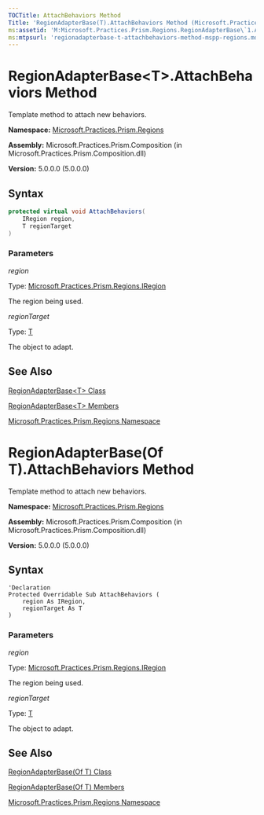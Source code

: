 ```yaml
---
TOCTitle: AttachBehaviors Method
Title: 'RegionAdapterBase(T).AttachBehaviors Method (Microsoft.Practices.Prism.Regions)'
ms:assetid: 'M:Microsoft.Practices.Prism.Regions.RegionAdapterBase\`1.AttachBehaviors(Microsoft.Practices.Prism.Regions.IRegion,\`0)'
ms:mtpsurl: 'regionadapterbase-t-attachbehaviors-method-mspp-regions.md'
---
```


# RegionAdapterBase&lt;T&gt;.AttachBehaviors Method

Template method to attach new behaviors.

**Namespace:** [Microsoft.Practices.Prism.Regions](/patterns-practices/reference/mspp-regions-namespace)

**Assembly:** Microsoft.Practices.Prism.Composition (in Microsoft.Practices.Prism.Composition.dll)

**Version:** 5.0.0.0 (5.0.0.0)

## Syntax

```C#
protected virtual void AttachBehaviors(
	IRegion region,
	T regionTarget
)
```

### Parameters

*region*

Type: [Microsoft.Practices.Prism.Regions.IRegion](/patterns-practices/reference/iregion-interface-mspp-regions)

The region being used.

*regionTarget*  

Type: [T](/patterns-practices/reference/regionadapterbase-t-class-mspp-regions)

The object to adapt.

## See Also

[RegionAdapterBase&lt;T&gt; Class](/patterns-practices/reference/regionadapterbase-t-class-mspp-regions)

[RegionAdapterBase&lt;T&gt; Members](/patterns-practices/reference/regionadapterbase-t-members-mspp-regions)

[Microsoft.Practices.Prism.Regions Namespace](/patterns-practices/reference/mspp-regions-namespace)


# RegionAdapterBase(Of T).AttachBehaviors Method

Template method to attach new behaviors.

**Namespace:** [Microsoft.Practices.Prism.Regions](/patterns-practices/reference/mspp-regions-namespace)

**Assembly:** Microsoft.Practices.Prism.Composition (in Microsoft.Practices.Prism.Composition.dll)

**Version:** 5.0.0.0 (5.0.0.0)

## Syntax

```VB
'Declaration
Protected Overridable Sub AttachBehaviors ( 
	region As IRegion,
	regionTarget As T
)
```

### Parameters

*region*

Type: [Microsoft.Practices.Prism.Regions.IRegion](/patterns-practices/reference/iregion-interface-mspp-regions)

The region being used.

*regionTarget*  

Type: [T](/patterns-practices/reference/regionadapterbase-t-class-mspp-regions)

The object to adapt.

## See Also

[RegionAdapterBase(Of T) Class](/patterns-practices/reference/regionadapterbase-t-class-mspp-regions)

[RegionAdapterBase(Of T) Members](/patterns-practices/reference/regionadapterbase-t-members-mspp-regions)

[Microsoft.Practices.Prism.Regions Namespace](/patterns-practices/reference/mspp-regions-namespace)

